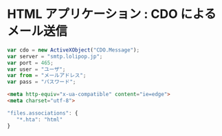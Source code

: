 # HTML アプリケーション : CDO によるメール送信
```javascript
var cdo = new ActiveXObject("CDO.Message");
var server = "smtp.lolipop.jp";
var port = 465;
var user = "ユーザ";
var from = "メールアドレス";
var pass = "パスワード";

```
```html
<meta http-equiv="x-ua-compatible" content="ie=edge">
<meta charset="utf-8">
```
```javascript
"files.associations": {
   "*.hta": "html"
}
```
